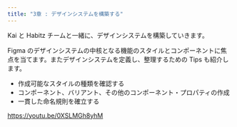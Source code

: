 ```yaml
---
title: "3章 : デザインシステムを構築する"
---
```

Kai と Habitz チームと一緒に、デザインシステムを構築していきます。

Figma のデザインシステムの中核となる機能のスタイルとコンポーネントに焦点を当てます。またデザインシステムを定義し、整理するための Tips も紹介します。

- 作成可能なスタイルの種類を確認する
- コンポーネント、バリアント、その他のコンポーネント・プロパティの作成
- 一貫した命名規則を確立する

https://youtu.be/0XSLMGh8yhM
